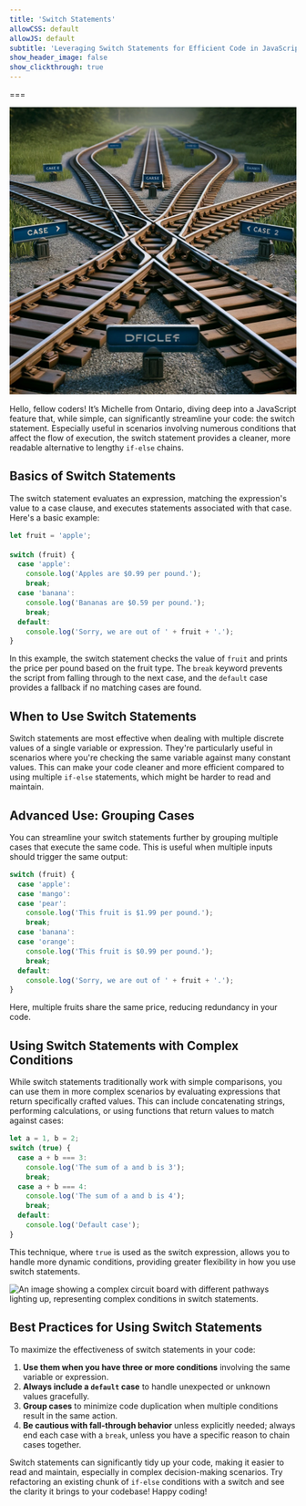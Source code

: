 ```yaml
---
title: 'Switch Statements'
allowCSS: default
allowJS: default
subtitle: 'Leveraging Switch Statements for Efficient Code in JavaScript'
show_header_image: false
show_clickthrough: true
---
```


===

![An image depicting a railway switch with tracks diverging in multiple directions, symbolizing the concept of switch statements in programming.](banner.webp)

Hello, fellow coders! It’s Michelle from Ontario, diving deep into a JavaScript feature that, while simple, can significantly streamline your code: the switch statement. Especially useful in scenarios involving numerous conditions that affect the flow of execution, the switch statement provides a cleaner, more readable alternative to lengthy `if-else` chains.

## Basics of Switch Statements

The switch statement evaluates an expression, matching the expression's value to a case clause, and executes statements associated with that case. Here's a basic example:

```javascript
let fruit = 'apple';

switch (fruit) {
  case 'apple':
    console.log('Apples are $0.99 per pound.');
    break;
  case 'banana':
    console.log('Bananas are $0.59 per pound.');
    break;
  default:
    console.log('Sorry, we are out of ' + fruit + '.');
}
```

In this example, the switch statement checks the value of `fruit` and prints the price per pound based on the fruit type. The `break` keyword prevents the script from falling through to the next case, and the `default` case provides a fallback if no matching cases are found.

## When to Use Switch Statements

Switch statements are most effective when dealing with multiple discrete values of a single variable or expression. They're particularly useful in scenarios where you're checking the same variable against many constant values. This can make your code cleaner and more efficient compared to using multiple `if-else` statements, which might be harder to read and maintain.

## Advanced Use: Grouping Cases

You can streamline your switch statements further by grouping multiple cases that execute the same code. This is useful when multiple inputs should trigger the same output:

```javascript
switch (fruit) {
  case 'apple':
  case 'mango':
  case 'pear':
    console.log('This fruit is $1.99 per pound.');
    break;
  case 'banana':
  case 'orange':
    console.log('This fruit is $0.99 per pound.');
    break;
  default:
    console.log('Sorry, we are out of ' + fruit + '.');
}
```

Here, multiple fruits share the same price, reducing redundancy in your code.

## Using Switch Statements with Complex Conditions

While switch statements traditionally work with simple comparisons, you can use them in more complex scenarios by evaluating expressions that return specifically crafted values. This can include concatenating strings, performing calculations, or using functions that return values to match against cases:

```javascript
let a = 1, b = 2;
switch (true) {
  case a + b === 3:
    console.log('The sum of a and b is 3');
    break;
  case a + b === 4:
    console.log('The sum of a and b is 4');
    break;
  default:
    console.log('Default case');
}
```

This technique, where `true` is used as the switch expression, allows you to handle more dynamic conditions, providing greater flexibility in how you use switch statements.

![An image showing a complex circuit board with different pathways lighting up, representing complex conditions in switch statements.](body.webp)

## Best Practices for Using Switch Statements

To maximize the effectiveness of switch statements in your code:
1. **Use them when you have three or more conditions** involving the same variable or expression.
2. **Always include a `default` case** to handle unexpected or unknown values gracefully.
3. **Group cases** to minimize code duplication when multiple conditions result in the same action.
4. **Be cautious with fall-through behavior** unless explicitly needed; always end each case with a `break`, unless you have a specific reason to chain cases together.

Switch statements can significantly tidy up your code, making it easier to read and maintain, especially in complex decision-making scenarios. Try refactoring an existing chunk of `if-else` conditions with a switch and see the clarity it brings to your codebase! Happy coding!